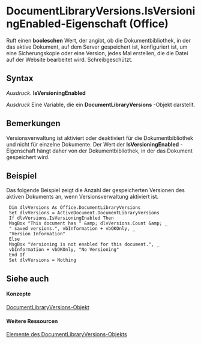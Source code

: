 
# DocumentLibraryVersions.IsVersioningEnabled-Eigenschaft (Office)

Ruft einen  **booleschen** Wert, der angibt, ob die Dokumentbibliothek, in der das aktive Dokument, auf dem Server gespeichert ist, konfiguriert ist, um eine Sicherungskopie oder eine Version, jedes Mal erstellen, die die Datei auf der Website bearbeitet wird. Schreibgeschützt.


## Syntax

 _Ausdruck_. **IsVersioningEnabled**

 _Ausdruck_ Eine Variable, die ein **DocumentLibraryVersions** -Objekt darstellt.


## Bemerkungen

Versionsverwaltung ist aktiviert oder deaktiviert für die Dokumentbibliothek und nicht für einzelne Dokumente. Der Wert der  **IsVersioningEnabled** -Eigenschaft hängt daher von der Dokumentbibliothek, in der das Dokument gespeichert wird.


## Beispiel

Das folgende Beispiel zeigt die Anzahl der gespeicherten Versionen des aktiven Dokuments an, wenn Versionsverwaltung aktiviert ist.


```
 Dim dlvVersions As Office.DocumentLibraryVersions 
 Set dlvVersions = ActiveDocument.DocumentLibraryVersions 
 If dlvVersions.IsVersioningEnabled Then 
 MsgBox "This document has " &amp; dlvVersions.Count &amp; _ 
 " saved versions.", vbInformation + vbOKOnly, _ 
 "Version Information" 
 Else 
 MsgBox "Versioning is not enabled for this document.", _ 
 vbInformation + vbOKOnly, "No Versioning" 
 End If 
 Set dlvVersions = Nothing 

```


## Siehe auch


#### Konzepte


[DocumentLibraryVersions-Objekt](075c0315-fade-6d45-9ab9-6c798f6f09ac.md)
#### Weitere Ressourcen


[Elemente des DocumentLibraryVersions-Objekts](http://msdn.microsoft.com/library/c7f34212-6ee3-de3e-d6a7-11271093c622%28Office.15%29.aspx)